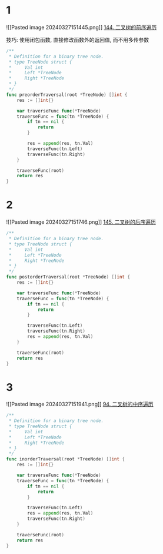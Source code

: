 # 1
![[Pasted image 20240327151445.png]]
[144. 二叉树的前序遍历](https://leetcode.cn/problems/binary-tree-preorder-traversal/)

技巧: 使用闭包函数, 直接修改函数外的返回值, 而不用多传参数
```go
/**
 * Definition for a binary tree node.
 * type TreeNode struct {
 *     Val int
 *     Left *TreeNode
 *     Right *TreeNode
 * }
 */
func preorderTraversal(root *TreeNode) []int {
	res := []int{}

	var traverseFunc func(*TreeNode)
	traverseFunc = func(tn *TreeNode) {
		if tn == nil {
			return
		}

		res = append(res, tn.Val)
		traverseFunc(tn.Left)
		traverseFunc(tn.Right)
	}

	traverseFunc(root)
	return res
}
```


# 2
![[Pasted image 20240327151746.png]]
[145. 二叉树的后序遍历](https://leetcode.cn/problems/binary-tree-postorder-traversal/)

```go
/**
 * Definition for a binary tree node.
 * type TreeNode struct {
 *     Val int
 *     Left *TreeNode
 *     Right *TreeNode
 * }
 */
func postorderTraversal(root *TreeNode) []int {
	res := []int{}

	var traverseFunc func(*TreeNode)
	traverseFunc = func(tn *TreeNode) {
		if tn == nil {
			return
		}

		traverseFunc(tn.Left)
		traverseFunc(tn.Right)
		res = append(res, tn.Val)
	}

	traverseFunc(root)
	return res
}
```


# 3
![[Pasted image 20240327151941.png]]
[94. 二叉树的中序遍历](https://leetcode.cn/problems/binary-tree-inorder-traversal/)
```go
/**
 * Definition for a binary tree node.
 * type TreeNode struct {
 *     Val int
 *     Left *TreeNode
 *     Right *TreeNode
 * }
 */
func inorderTraversal(root *TreeNode) []int {
	res := []int{}

	var traverseFunc func(*TreeNode)
	traverseFunc = func(tn *TreeNode) {
		if tn == nil {
			return
		}

		traverseFunc(tn.Left)
		res = append(res, tn.Val)
		traverseFunc(tn.Right)
	}

	traverseFunc(root)
	return res
}
```